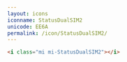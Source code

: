 ```yaml
---
layout: icons
iconname: StatusDualSIM2
unicode: EE6A
permalink: /icon/StatusDualSIM2/
---
```


``` html
<i class="mi mi-StatusDualSIM2"></i>
```

